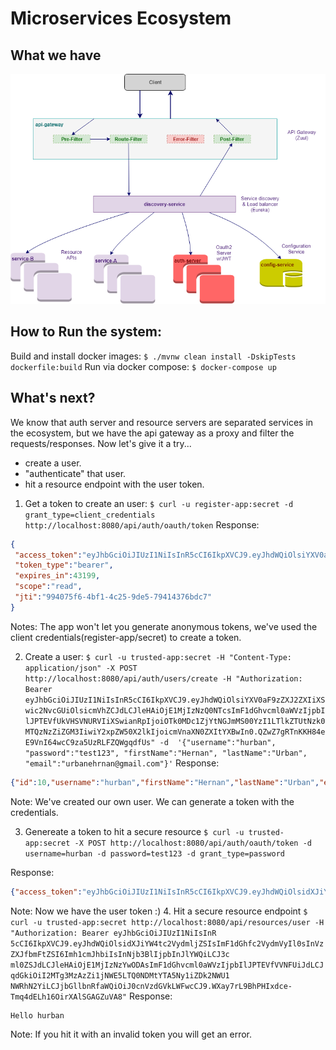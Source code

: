 # Microservices Ecosystem

## What we have
![Components Diagram](https://github.com/HernanUrban/urban-ms-ecosystem/blob/master/Zuul%20as%20API%20GW.png)


## How to Run the system:
Build and install docker images:
``$ ./mvnw clean install -DskipTests dockerfile:build``
Run via docker compose:
``$ docker-compose up``

## What's next?
We know that auth server and resource servers are separated services in the ecosystem, but we have the api gateway as a proxy and filter the requests/responses.
Now let's give it a try...
- create a user.
- "authenticate" that user.
- hit a resource endpoint with the user token.

1. Get a token to create an user:
``$ curl -u register-app:secret -d grant_type=client_credentials http://localhost:8080/api/auth/oauth/token``
Response:
```json
{
 "access_token":"eyJhbGciOiJIUzI1NiIsInR5cCI6IkpXVCJ9.eyJhdWQiOlsiYXV0aF9zZXJ2ZXIiXSwic2NvcGUiOlsicmVhZCJdLCJleHAiOjE1MjIzNzQ0NTcsImF1dGhvcml0aWVzIjpbIlJPTEVfUkVHSVNURVIiXSwianRpIjoiOTk0MDc1ZjYtNGJmMS00YzI1LTlkZTUtNzk0MTQzNzZiZGM3IiwiY2xpZW50X2lkIjoicmVnaXN0ZXItYXBwIn0.QZwZ7gRTnKKH84eE9VnI64wcC9za5UzRLFZQWgqdfUs",
 "token_type":"bearer",
 "expires_in":43199,
 "scope":"read",
 "jti":"994075f6-4bf1-4c25-9de5-79414376bdc7"
}
```
Notes: The app won't let you generate anonymous tokens, we've used the client credentials(register-app/secret) to create a token.

2. Create a user:
``
$ curl -u trusted-app:secret -H "Content-Type: application/json" -X POST http://localhost:8080/api/auth/users/create
-H "Authorization: Bearer eyJhbGciOiJIUzI1NiIsInR5cCI6IkpXVCJ9.eyJhdWQiOlsiYXV0aF9zZXJ2ZXIiXSwic2NvcGUiOlsicmVhZCJdLCJleHAiOjE1MjIzNzQ0NTcsImF1dGhvcml0aWVzIjpbIlJPTEVfUkVHSVNURVIiXSwianRpIjoiOTk0MDc1ZjYtNGJmMS00YzI1LTlkZTUtNzk0MTQzNzZiZGM3IiwiY2xpZW50X2lkIjoicmVnaXN0ZXItYXBwIn0.QZwZ7gRTnKKH84eE9VnI64wcC9za5UzRLFZQWgqdfUs"
-d  '{"username":"hurban", "password":"test123", "firstName":"Hernan", "lastName":"Urban", "email":"urbanehrnan@gmail.com"}'
``
Response:
```json
{"id":10,"username":"hurban","firstName":"Hernan","lastName":"Urban","email":"urbanehrnan@gmail.com","enabled":true}
```
Note: We've created our own user. We can generate a token with the credentials.

3. Genereate a token to hit a secure resource
``$ curl -u trusted-app:secret -X POST http://localhost:8080/api/auth/oauth/token -d username=hurban -d password=test123 -d grant_type=password``

Response:
```json
{"access_token":"eyJhbGciOiJIUzI1NiIsInR5cCI6IkpXVCJ9.eyJhdWQiOlsidXJiYW4tc2VydmljZSIsImF1dGhfc2VydmVyIl0sInVzZXJfbmFtZSI6Imh1cmJhbiIsInNjb3BlIjpbInJlYWQiLCJ3cml0ZSJdLCJleHAiOjE1MjIzNzYwODAsImF1dGhvcml0aWVzIjpbIlJPTEVfVVNFUiJdLCJqdGkiOiI2MTg3MzAzZi1jNWE5LTQ0NDMtYTA5Ny1iZDk2NWU1NWRhN2YiLCJjbGllbnRfaWQiOiJ0cnVzdGVkLWFwcCJ9.WXay7rL9BhPHIxdce-Tmq4dELh16OirXAlSGAGZuVA8","token_type":"bearer","refresh_token":"eyJhbGciOiJIUzI1NiIsInR5cCI6IkpXVCJ9.eyJhdWQiOlsidXJiYW4tc2VydmljZSIsImF1dGhfc2VydmVyIl0sInVzZXJfbmFtZSI6Imh1cmJhbiIsInNjb3BlIjpbInJlYWQiLCJ3cml0ZSJdLCJhdGkiOiI2MTg3MzAzZi1jNWE5LTQ0NDMtYTA5Ny1iZDk2NWU1NWRhN2YiLCJleHAiOjE1MjQ5MjQ4ODAsImF1dGhvcml0aWVzIjpbIlJPTEVfVVNFUiJdLCJqdGkiOiI4NzFhNjUwZC02NGY5LTQzYmQtODUxNC00OTU2MTMwNjcxZTAiLCJjbGllbnRfaWQiOiJ0cnVzdGVkLWFwcCJ9.H2XGR_hL2O6vwtCL7Til0aYSJha5FEniMmWjQ9eJM1o","expires_in":43199,"scope":"read write","jti":"6187303f-c5a9-4443-a097-bd965e55da7f"}
```
Note: Now we have the user token :)
4. Hit a secure resource endpoint
``$ curl -u trusted-app:secret http://localhost:8080/api/resources/user -H "Authorization: Bearer eyJhbGciOiJIUzI1NiIsInR 5cCI6IkpXVCJ9.eyJhdWQiOlsidXJiYW4tc2VydmljZSIsImF1dGhfc2VydmVyIl0sInVzZXJfbmFtZSI6Imh1cmJhbiIsInNjb3BlIjpbInJlYWQiLCJ3c ml0ZSJdLCJleHAiOjE1MjIzNzYwODAsImF1dGhvcml0aWVzIjpbIlJPTEVfVVNFUiJdLCJqdGkiOiI2MTg3MzAzZi1jNWE5LTQ0NDMtYTA5Ny1iZDk2NWU1 NWRhN2YiLCJjbGllbnRfaWQiOiJ0cnVzdGVkLWFwcCJ9.WXay7rL9BhPHIxdce-Tmq4dELh16OirXAlSGAGZuVA8"``
Response:
```
Hello hurban
```
Note: If you hit it with an invalid token you will get an error.
